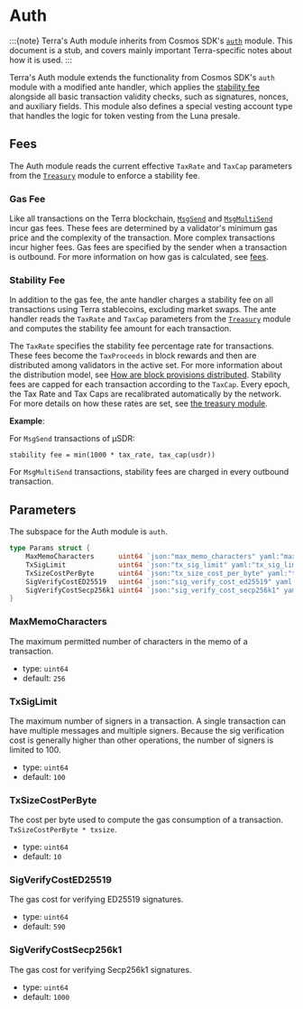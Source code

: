 # Auth

:::{note}
Terra's Auth module inherits from Cosmos SDK's [`auth`](https://docs.cosmos.network/master/modules/auth/) module. This document is a stub, and covers mainly important Terra-specific notes about how it is used.
:::

Terra's Auth module extends the functionality from Cosmos SDK's `auth` module with a modified ante handler, which applies the [stability fee](../../../learn/glossary.md#fees) alongside all basic transaction validity checks, such as signatures, nonces, and auxiliary fields. This module also defines a special vesting account type that handles the logic for token vesting from the Luna presale.

## Fees

The Auth module reads the current effective `TaxRate` and `TaxCap` parameters from the [`Treasury`](./spec-treasury.md) module to enforce a stability fee.

### Gas Fee

Like all transactions on the Terra blockchain, [`MsgSend`](./spec-bank.md#msgsend) and [`MsgMultiSend`](./spec-bank.md#msgmultisend) incur gas fees. These fees are determined by a validator's minimum gas price and the complexity of the transaction. More complex transactions incur higher fees. Gas fees are specified by the sender when a transaction is outbound. For more information on how gas is calculated, see [fees](../terrad/README.md#fees).

### Stability Fee

In addition to the gas fee, the ante handler charges a stability fee on all transactions using Terra stablecoins, excluding market swaps. The ante handler reads the `TaxRate` and `TaxCap` parameters from the [`Treasury`](./spec-treasury.md) module and computes the stability fee amount for each transaction.

The `TaxRate` specifies the stability fee percentage rate for transactions. These fees become the `TaxProceeds` in block rewards and then are distributed among validators in the active set. For more information about the distribution model, see [How are block provisions distributed](../../../validate/manage-a-terra-validator/faq.md#how-are-block-provisions-distributed). Stability fees are capped for each transaction according to the `TaxCap`. Every epoch, the Tax Rate and Tax Caps are recalibrated automatically by the network. For more details on how these rates are set, see [the treasury module](./spec-treasury.md#monetary-policy-levers).

**Example**:

For `MsgSend` transactions of µSDR:

```text
stability fee = min(1000 * tax_rate, tax_cap(usdr))
```

For `MsgMultiSend` transactions, stability fees are charged in every outbound transaction.


## Parameters

The subspace for the Auth module is `auth`.

```go
type Params struct {
	MaxMemoCharacters      uint64 `json:"max_memo_characters" yaml:"max_memo_characters"`
	TxSigLimit             uint64 `json:"tx_sig_limit" yaml:"tx_sig_limit"`
	TxSizeCostPerByte      uint64 `json:"tx_size_cost_per_byte" yaml:"tx_size_cost_per_byte"`
	SigVerifyCostED25519   uint64 `json:"sig_verify_cost_ed25519" yaml:"sig_verify_cost_ed25519"`
	SigVerifyCostSecp256k1 uint64 `json:"sig_verify_cost_secp256k1" yaml:"sig_verify_cost_secp256k1"`
}
```

### MaxMemoCharacters

The maximum permitted number of characters in the memo of a transaction.

- type: `uint64`
- default: `256`

### TxSigLimit

The maximum number of signers in a transaction. A single transaction can have multiple messages and multiple signers. Because the sig verification cost is generally higher than other operations, the number of signers is limited to 100.

- type: `uint64`
- default: `100`

### TxSizeCostPerByte

The cost per byte used to compute the gas consumption of a transaction. `TxSizeCostPerByte * txsize`.

- type: `uint64`
- default: `10`

### SigVerifyCostED25519

The gas cost for verifying ED25519 signatures.

- type: `uint64`
- default: `590`

### SigVerifyCostSecp256k1

The gas cost for verifying Secp256k1 signatures.

- type: `uint64`
- default: `1000`
